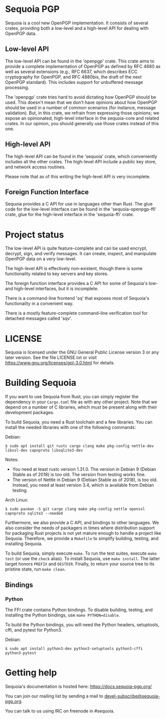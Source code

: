 Sequoia PGP
===========

Sequoia is a cool new OpenPGP implementation.  It consists of several
crates, providing both a low-level and a high-level API for dealing
with OpenPGP data.

Low-level API
-------------

The low-level API can be found in the 'openpgp' crate.  This crate
aims to provide a complete implementation of OpenPGP as defined by RFC
4880 as well as several extensions (e.g., RFC 6637, which describes
ECC cryptography for OpenPGP, and RFC 4880bis, the draft of the next
OpenPGP standard).  This includes support for unbuffered message
processing.

The 'openpgp' crate tries hard to avoid dictating how OpenPGP should
be used.  This doesn't mean that we don't have opinions about how
OpenPGP should be used in a number of common scenarios (for instance,
message validation).  But, in this crate, we refrain from expressing
those opinions; we expose an opinionated, high-level interface in the
sequoia-core and related crates.  In our opinion, you should generally
use those crates instead of this one.

High-level API
--------------

The high-level API can be found in the 'sequoia' crate, which
conveniently includes all the other crates.  The high-level API
include a public key store, and network access routines.

Please note that as of this writing the high-level API is very
incomplete.

Foreign Function Interface
--------------------------

Sequoia provides a C API for use in languages other than Rust.  The
glue code for the low-level interface can be found in the
'sequoia-openpgp-ffi' crate, glue for the high-level interface in the
'sequoia-ffi' crate.

Project status
==============

The low-level API is quite feature-complete and can be used encrypt,
decrypt, sign, and verify messages.  It can create, inspect, and
manipulate OpenPGP data on a very low-level.

The high-level API is effectively non-existent, though there is some
functionality related to key servers and key stores.

The foreign function interface provides a C API for some of Sequoia's
low- and high-level interfaces, but it is incomplete.

There is a command-line frontend 'sq' that exposes most of Sequoia's
functionality in a convenient way.

There is a mostly feature-complete command-line verification tool for
detached messages called 'sqv'.

LICENSE
=======

Sequoia is licensed under the GNU General Public License version 3 or
any later version.  See the file LICENSE.txt or visit
https://www.gnu.org/licenses/gpl-3.0.html for details.

Building Sequoia
================

If you want to use Sequoia from Rust, you can simply register the
dependency in your `Cargo.toml` file as with any other project.  Note
that we depend on a number of C libraries, which must be present along
with their development packages.

To build Sequoia, you need a Rust toolchain and a few libraries. You can install
the needed libraries with one of the following commands:

Debian:

    $ sudo apt install git rustc cargo clang make pkg-config nettle-dev libssl-dev capnproto libsqlite3-dev

Notes:

  - You need at least rustc version 1.31.0.  The version in Debian 9
    (Debian Stable as of 2018) is too old.  The version from testing
    works fine.
  - The version of Nettle in Debian 9 (Debian Stable as of 2018), is
    too old.  Instead, you need at least version 3.4, which is
    available from Debian testing.

Arch Linux:

    $ sudo pacman -S git cargo clang make pkg-config nettle openssl capnproto sqlite3 --needed

Furthermore, we also provide a C API, and bindings to other languages.
We also consider the needs of packagers in times where distribution
support for packaging Rust projects is not yet mature enough to handle
a project like Sequoia.  Therefore, we provide a `Makefile` to
simplify building, testing, and installing Sequoia.

To build Sequoia, simply execute `make`.  To run the test suites,
execute `make test` (or use the `check` alias).  To install Sequoia,
use `make install`.  The latter target honors `PREFIX` and `DESTDIR`.
Finally, to return your source tree to its pristine state, run `make
clean`.

Bindings
--------

### Python

The FFI crate contains Python bindings.  To disable building, testing,
and installing the Python bindings, use `make PYTHON=disable`.

To build the Python bindings, you will need the Python headers,
setuptools, cffi, and pytest for Python3.

Debian:

    $ sudo apt install python3-dev python3-setuptools python3-cffi python3-pytest

Getting help
============

Sequoia's documentation is hosted here: https://docs.sequoia-pgp.org/

You can join our mailing list by sending a mail to
devel-subscribe@sequoia-pgp.org.

You can talk to us using IRC on freenode in #sequoia.
